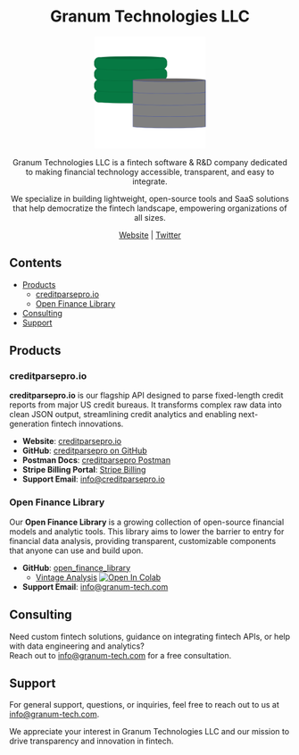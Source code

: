 <h1 align="center">Granum Technologies LLC</h1>

<p align="center">
  <img src="images/granum_logo.png" alt="Granum Technologies logo" width="200">
</p>

<p align="center">
  Granum Technologies LLC is a fintech software & R&D company dedicated to making financial technology accessible, transparent, and easy to integrate. 
</p>
<p align="center">
  We specialize in building lightweight, open-source tools and SaaS solutions that help democratize the fintech landscape, empowering organizations of all sizes.
</p>
<p align="center">
  <a href="https://www.granum-tech.com/">Website</a> | 
  <a href="https://x.com/granum_tech">Twitter</a>
</p>

## Contents
- [Products](#products)
    - [creditparsepro.io](#creditparseproio)
    - [Open Finance Library](#open-finance-library)
- [Consulting](#consulting)
- [Support](#support)

## Products

### creditparsepro.io
**creditparsepro.io** is our flagship API designed to parse fixed-length credit reports from major US credit bureaus. It transforms complex raw data into clean JSON output, streamlining credit analytics and enabling next-generation fintech innovations.

- **Website**: [creditparsepro.io](https://www.creditparsepro.io/)
- **GitHub**: [creditparsepro on GitHub](https://github.com/granum-tech/creditparsepro)
- **Postman Docs**: [creditparsepro Postman](https://www.postman.com/creditparsepro/creditpasrepro-demo/collection/fzq473l/api-endpoints?action=share&creator=34164250)
- **Stripe Billing Portal**: [Stripe Billing](https://billing.stripe.com/p/login/14kaHj8NX5LJ5Ta8ww)
- **Support Email**: [info@creditparsepro.io](mailto:info@creditparsepro.io)

### Open Finance Library
Our **Open Finance Library** is a growing collection of open-source financial models and analytic tools. This library aims to lower the barrier to entry for financial data analysis, providing transparent, customizable components that anyone can use and build upon.
- **GitHub**: [open_finance_library](https://github.com/granum-tech/open_finance_library)
  - [Vintage Analysis](https://github.com/granum-tech/open_finance_library/tree/main/vintage_analysis) <a href="https://colab.research.google.com/github/granum-tech/open_finance_library/blob/main/vintage_analysis/src/vintage_analysis.ipynb" target="_parent"><img src="https://colab.research.google.com/assets/colab-badge.svg" alt="Open In Colab"/></a> 
- **Support Email**: [info@granum-tech.com](mailto:info@granum-tech.com)

## Consulting

Need custom fintech solutions, guidance on integrating fintech APIs, or help with data engineering and analytics?  
Reach out to [info@granum-tech.com](mailto:info@granum-tech.com) for a free consultation.

## Support
For general support, questions, or inquiries, feel free to reach out to us at [info@granum-tech.com](mailto:info@granum-tech.com).

We appreciate your interest in Granum Technologies LLC and our mission to drive transparency and innovation in fintech. 
